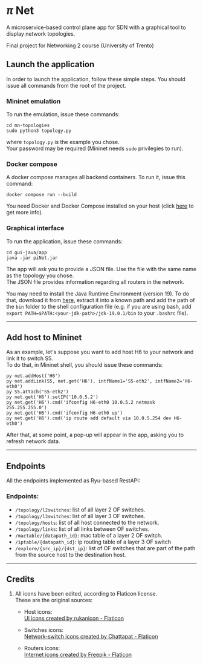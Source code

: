 # $` \pi `$ Net
A microservice-based control plane app for SDN with a graphical tool to display network topologies.

Final project for Networking 2 course (University of Trento)

## Launch the application
In order to launch the application, follow these simple steps. You should issue all commands from the root of the project.

### Mininet emulation

To run the emulation, issue these commands:
```
cd mn-topologies
sudo python3 topology.py
```
where `topology.py` is the example you chose.\
Your password may be required (Mininet needs `sudo` privilegies to run).

### Docker compose

A docker compose manages all backend containers. To run it, issue this command:
```
docker compose run --build
```
You need Docker and Docker Compose installed on your host (click [here](https://www.docker.com) to get more info).

### Graphical interface

To run the application, issue these commands:
```
cd gui-java/app
java -jar piNet.jar
```
The app will ask you to provide a JSON file. Use the file with the same name as the topology you chose.\
The JSON file provides information regarding all routers in the network.

You may need to install the Java Runtime Environment (version 19). To do that, download it from [here](https://jdk.java.net/19/), extract it into a known path and add the path of the `bin` folder to the shell configuration file (e.g. if you are using bash, add `export PATH=$PATH:<your-jdk-path>/jdk-19.0.1/bin` to your `.bashrc` file).

---

## Add host to Mininet
As an example, let's suppose you want to add host H6 to your network and link it to switch S5.\
To do that, in Mininet shell, you should issue these commands:
```
py net.addHost('H6')
py net.addLink(S5, net.get('H6'), intfName1='S5-eth2', intfName2='H6-eth0')
py S5.attach('S5-eth2')
py net.get('H6').setIP('10.0.5.2')
py net.get('H6').cmd('ifconfig H6-eth0 10.0.5.2 netmask 255.255.255.0')
py net.get('H6').cmd('ifconfig H6-eth0 up')
py net.get('H6').cmd('ip route add default via 10.0.5.254 dev H6-eth0')
```

After that, at some point, a pop-up will appear in the app, asking you to refresh network data.

---

## Endpoints
All the endpoints implemented as Ryu-based RestAPI:

### Endpoints:

* `/topology/l2switches`: list of all layer 2 OF switches.
* `/topology/l3switches`: list of all layer 3 OF switches.
* `/topology/hosts`: list of all host connected to the network.
* `/topology/links`: list of all links between OF switches.
* `/mactable/{datapath_id}`: mac table of a layer 2 OF switch.
* `/iptable/{datapath_id}`: ip routing table of a layer 3 OF switch
* `/explore/{src_ip}/{dst_ip}`: list of OF switches that are part of the path from the source host to the destination host.

---

## Credits
1. All icons have been edited, according to Flaticon license.\
These are the original sources:

    - Host icons:\
    [Ui icons created by rukanicon - Flaticon](https://www.flaticon.com/free-icons/ui)


    - Switches icons:\
    [Network-switch icons created by Chattapat - Flaticon](https://www.flaticon.com/free-icons/network-switch)


    - Routers icons:\
    [Internet icons created by Freepik - Flaticon](https://www.flaticon.com/free-icons/internet)
